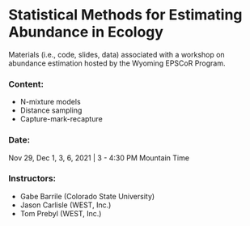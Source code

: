 # Statistical Methods for Estimating Abundance in Ecology
Materials (i.e., code, slides, data) associated with a workshop on abundance estimation hosted by the Wyoming EPSCoR Program.


### Content:

- N-mixture models
- Distance sampling
- Capture-mark-recapture

### Date:

Nov 29, Dec 1, 3, 6, 2021 | 3 - 4:30 PM Mountain Time


### Instructors:

- Gabe Barrile (Colorado State University)
- Jason Carlisle (WEST, Inc.)
- Tom Prebyl (WEST, Inc.)
